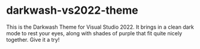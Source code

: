 # darkwash-vs2022-theme
This is the Darkwash Theme for Visual Studio 2022. It brings in a clean dark mode to rest your eyes, along with shades of purple that fit quite nicely together. Give it a try!

